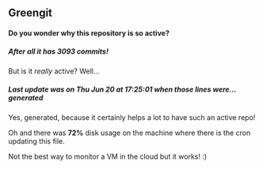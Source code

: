 ## Greengit

#### Do you wonder why this repository is so active?

##### After all it has 3093 commits!

But is it *really* active? Well...

##### Last update was on Thu Jun 20 at 17:25:01 when those lines were... generated

Yes, generated, because it certainly helps a lot to have such an active repo!

Oh and there was **72%** disk usage on the machine
where there is the cron updating this file.

Not the best way to monitor a VM in the cloud but it works! :)
